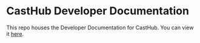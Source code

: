 # CastHub Developer Documentation

This repo houses the Developer Documentation for CastHub. You can view it [here](https://docs.casthub.app).
